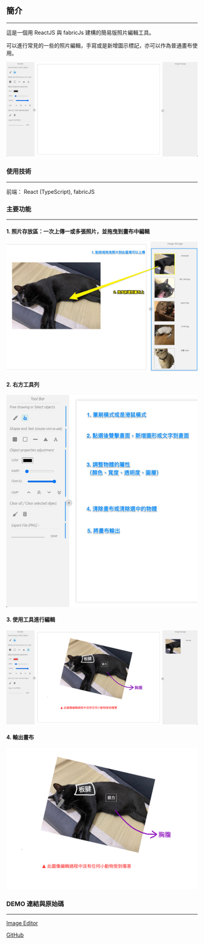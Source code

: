 ## 簡介

---

這是一個用 ReactJS 與 fabricJs 建構的簡易版照片編輯工具。

可以進行常見的一些的照片編輯，手寫或是新增圖示標記，亦可以作為普通畫布使用。

![img](./img/ImageEditor01.png)

### 使用技術

---

前端： React (TypeScript), fabricJS

### 主要功能

---

#### 1. 照片存放區：一次上傳一或多張照片，並拖曳到畫布中編輯

![img](./img/ImageEditor03.png)

#### 2. 右方工具列

![img](./img/ImageEditor02.png)

#### 3. 使用工具進行編輯

![img](./img/ImageEditor04.png)

#### 4. 輸出畫布

![img](./img/ImageEditor05.png)

### DEMO 連結與原始碼

---

[Image Editor](https://wenyhsieh.github.io/Image-Editor/)

[GitHub](https://github.com/WenYHsieh/Image-Editor)
